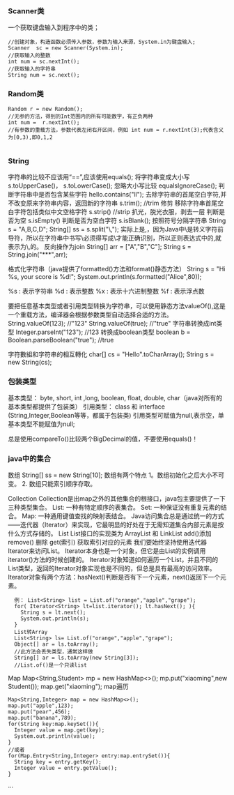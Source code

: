 ### Scanner类
一个获取键盘输入到程序中的类；
```
//创建对象，构造函数必须传入参数，参数为输入来源，System.in为键盘输入;
Scanner  sc = new Scanner(System.in);
//获取输入的整数
int num = sc.nextInt();
//获取输入的字符串
String num = sc.next();
```

### Random类
```
Random r = new Random();
//无参的方法，得到的Int范围内的所有可能数字，有正负两种
int num =  r.nextInt();
//有参数的重载方法，参数代表左闭右开区间，例如 int num = r.nextInt(3);代表含义为[0,3),即0,1,2


```
### String  
字符串的比较不应该用“==”,应该使用equals();
将字符串变成大小写 s.toUpperCase()， s.toLowerCase();
忽略大小写比较 equalsIgnoreCase();
判断字符串中是否包含某些字符 hello.contains("ll");
去除字符串的首尾空白字符,并不改变原来字符串内容，返回新的字符串 s.trim(); //trim 修剪
移除字符串首尾空白字符包括类似中文空格字符 s.strip() //strip 扒光，脱光衣服，剥去一层
判断是否为空 s.isEmpty()
判断是否为空白字符 s.isBlank();
按照符号分隔字符串
 String s = "A,B,C,D";
 String[]  ss = s.split("\\,");
 实际上是\,，因为Java中\是转义字符前导符，所以在字符串中书写\必须得写成\\才能正确识别，所以正则表达式中的\,就表示为\\,的。
 反向操作为join
 String[] arr = ["A","B","C"];
 String s = String.join("***",arr);

 格式化字符串（java提供了formatted()方法和format()静态方法）
 String s = "Hi %s, your score is %d!";
 System.out.println(s.formatted("Alice",80));

 %s : 表示字符串
 %d : 表示整数
 %x : 表示十六进制整数
 %f : 表示浮点数

 要把任意基本类型或者引用类型转换为字符串，可以使用静态方法valueOf(),这是一个重载方法，编译器会根据参数类型自动选择合适的方法。
 String.valueOf(123); //"123"
 String.valueOf(true); //"true"
 字符串转换成int类型
 Integer.parseInt("123"); //123
 转换成boolean类型
 boolean b = Boolean.parseBoolean("true"); //true

 字符數組和字符串的相互轉化
 char[] cs = "Hello".toCharArray();
 String s = new String(cs);

### 包装类型
基本类型： byte, short, int ,long, boolean, float, double, char（java对所有的基本类型都提供了包装类）
引用类型： class 和 interface (String,Integer,Boolean等等，都属于包装类)
引用类型可赋值为null,表示空，单基本类型不能赋值为null;

总是使用compareTo()比较两个BigDecimal的值，不要使用equals()！



### java中的集合
数组
  String[] ss = new String[10];
  数组有两个特点
  1。数组初始化之后大小不可变。
  2. 数组只能索引顺序存取。

Collection
    Collection是出map之外的其他集合的根接口，java包主要提供了一下三种类型集合。
    List: 一种有特定顺序的表集合。
    Set: 一种保证没有重复元素的结合。
    Map: 一种通用键值查找的映射表结合。
Java访问集合总是通过统一的方式——迭代器（Iterator）来实现，它最明显的好处在于无需知道集合内部元素是按什么方式存储的。
List
  List接口的实现类为 ArrayList 和 LinkList
  add()添加
  remove() 删除
  get(索引) 获取索引对应的元素
  我们要始终坚持使用迭代器Iterator来访问List。
  Iterator本身也是一个对象，但它是由List的实例调用iterator()方法的时候创建的。
  Iterator对象知道如何遍历一个List，并且不同的List类型，返回的Iterator对象实现也是不同的，但总是具有最高的访问效率。
  Iterator对象有两个方法：hasNext()判断是否有下一个元素，next()返回下一个元素。
```
  例： List<String> list = List.of("orange","apple","grape");
  for( Iterator<String> lt=list.iterator(); lt.hasNext(); ){
    String s = lt.next();
    System.out.println(s);
  }
  List转Array
  List<String> ls= List.of("orange","apple","grape");
  Object[] ar = ls.toArray();
  //此方法会丢失类型，通常这样做
  String[] ar = ls.toArray(new String[3]);
  //List.of()是一个只读list
```
Map
  Map<String,Student> mp = new HashMap<>();
  mp.put("xiaoming",new Student());
  map.get("xiaoming");
  map遍历
  ```
  Map<String,Integer> map = new HashMap<>();
  map.put("apple",123);
  map.put("pear",456);
  map.put("banana",789);
  for(String key:map.keySet()){
    Integer value = map.get(key);
    System.out.println(value);
  }
  //或者
  for(Map.Entry<String,Integer> entry:map.entrySet()){
    String key = entry.getKey();
    Integer value = entry.getValue();
  }

  ```



















 ···
